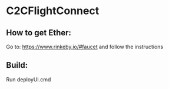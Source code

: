 # C2CFlightConnect

## How to get Ether:

Go to: https://www.rinkeby.io/#faucet and follow the instructions


## Build:

Run deployUI.cmd
